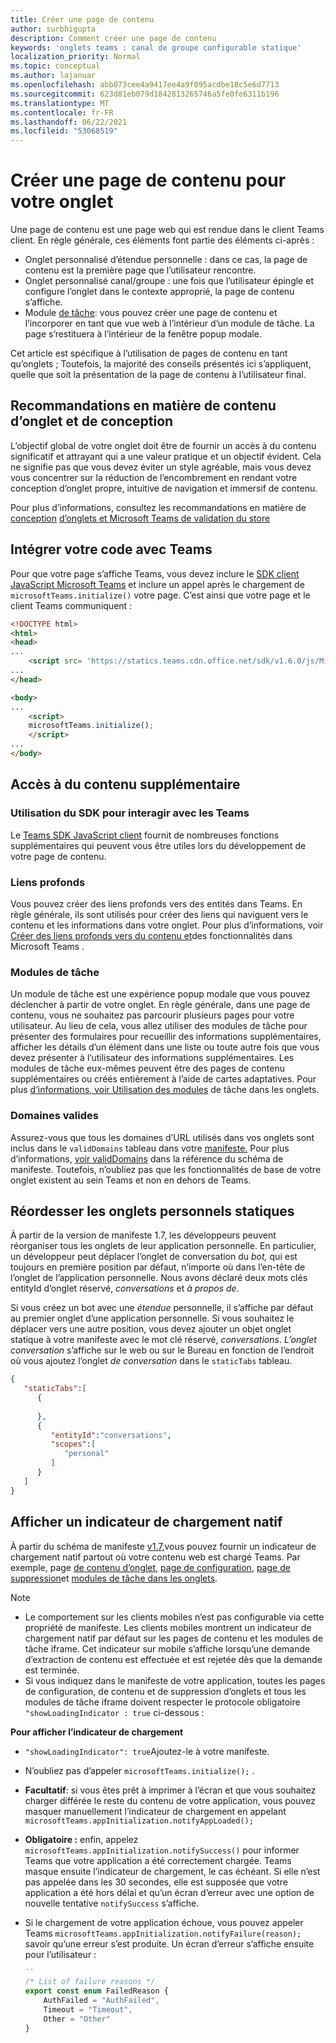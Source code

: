 ```yaml
---
title: Créer une page de contenu
author: surbhigupta
description: Comment créer une page de contenu
keywords: 'onglets teams : canal de groupe configurable statique'
localization_priority: Normal
ms.topic: conceptual
ms.author: lajanuar
ms.openlocfilehash: abb073cee4a9417ee4a9f095acdbe18c5e6d7713
ms.sourcegitcommit: 623d81eb079d1842813265746a5fe0fe6311b196
ms.translationtype: MT
ms.contentlocale: fr-FR
ms.lasthandoff: 06/22/2021
ms.locfileid: "53068519"
---
```

# <a name="create-a-content-page-for-your-tab"></a>Créer une page de contenu pour votre onglet

Une page de contenu est une page web qui est rendue dans le client Teams client. En règle générale, ces éléments font partie des éléments ci-après :

* Onglet personnalisé d’étendue personnelle : dans ce cas, la page de contenu est la première page que l’utilisateur rencontre.
* Onglet personnalisé canal/groupe : une fois que l’utilisateur épingle et configure l’onglet dans le contexte approprié, la page de contenu s’affiche.
* Module [de tâche](~/task-modules-and-cards/what-are-task-modules.md): vous pouvez créer une page de contenu et l’incorporer en tant que vue web à l’intérieur d’un module de tâche. La page s’restituera à l’intérieur de la fenêtre popup modale.

Cet article est spécifique à l’utilisation de pages de contenu en tant qu’onglets ; Toutefois, la majorité des conseils présentés ici s’appliquent, quelle que soit la présentation de la page de contenu à l’utilisateur final.

## <a name="tab-content-and-design-guidelines"></a>Recommandations en matière de contenu d’onglet et de conception

L’objectif global de votre onglet doit être de fournir un accès à du contenu significatif et attrayant qui a une valeur pratique et un objectif évident. Cela ne signifie pas que vous devez éviter un style agréable, mais vous devez vous concentrer sur la réduction de l’encombrement en rendant votre conception d’onglet propre, intuitive de navigation et immersif de contenu.

Pour plus d’informations, consultez les recommandations en matière de [conception](~/tabs/design/tabs.md) [d’onglets et Microsoft Teams de validation du store](~/concepts/deploy-and-publish/appsource/prepare/teams-store-validation-guidelines.md)

## <a name="integrate-your-code-with-teams"></a>Intégrer votre code avec Teams

Pour que votre page s’affiche Teams, vous devez inclure le [SDK client JavaScript Microsoft Teams](/javascript/api/overview/msteams-client?view=msteams-client-js-latest&preserve-view=true) et inclure un appel après le chargement de `microsoftTeams.initialize()` votre page. C’est ainsi que votre page et le client Teams communiquent :

```html
<!DOCTYPE html>
<html>
<head>
...
    <script src= 'https://statics.teams.cdn.office.net/sdk/v1.6.0/js/MicrosoftTeams.min.js'></script>
...
</head>

<body>
...
    <script>
    microsoftTeams.initialize();
    </script>
...
</body>
```

## <a name="accessing-additional-content"></a>Accès à du contenu supplémentaire

### <a name="using-the-sdk-to-interact-with-teams"></a>Utilisation du SDK pour interagir avec les Teams

Le [Teams SDK JavaScript client](~/tabs/how-to/using-teams-client-sdk.md) fournit de nombreuses fonctions supplémentaires qui peuvent vous être utiles lors du développement de votre page de contenu.

### <a name="deep-links"></a>Liens profonds

Vous pouvez créer des liens profonds vers des entités dans Teams. En règle générale, ils sont utilisés pour créer des liens qui naviguent vers le contenu et les informations dans votre onglet. Pour plus d’informations, voir [Créer des liens profonds vers du contenu et](~/concepts/build-and-test/deep-links.md)des fonctionnalités dans Microsoft Teams .

### <a name="task-modules"></a>Modules de tâche

Un module de tâche est une expérience popup modale que vous pouvez déclencher à partir de votre onglet. En règle générale, dans une page de contenu, vous ne souhaitez pas parcourir plusieurs pages pour votre utilisateur. Au lieu de cela, vous allez utiliser des modules de tâche pour présenter des formulaires pour recueillir des informations supplémentaires, afficher les détails d’un élément dans une liste ou toute autre fois que vous devez présenter à l’utilisateur des informations supplémentaires. Les modules de tâche eux-mêmes peuvent être des pages de contenu supplémentaires ou créés entièrement à l’aide de cartes adaptatives. Pour plus [d’informations, voir Utilisation des modules](~/task-modules-and-cards/task-modules/task-modules-tabs.md) de tâche dans les onglets.

### <a name="valid-domains"></a>Domaines valides

Assurez-vous que tous les domaines d’URL utilisés dans vos onglets sont inclus dans le `validDomains` tableau dans votre [manifeste.](~/concepts/build-and-test/apps-package.md) Pour plus d’informations, [voir validDomains](~/resources/schema/manifest-schema.md#validdomains) dans la référence du schéma de manifeste. Toutefois, n’oubliez pas que les fonctionnalités de base de votre onglet existent au sein Teams et non en dehors de Teams.

## <a name="reorder-static-personal-tabs"></a>Réordesser les onglets personnels statiques

À partir de la version de manifeste 1.7, les développeurs peuvent réorganiser tous les onglets de leur application personnelle. En particulier, un développeur peut déplacer l’onglet de conversation du *bot,* qui est toujours en première position par défaut, n’importe où dans l’en-tête de l’onglet de l’application personnelle. Nous avons déclaré deux mots clés entityId d’onglet réservé, *conversations* et *à propos de*.

Si vous créez un bot avec une *étendue* personnelle, il s’affiche par défaut au premier onglet d’une application personnelle. Si vous souhaitez le déplacer vers une autre position, vous devez ajouter un objet onglet statique à votre manifeste avec le mot clé réservé, *conversations*. *L’onglet conversation* s’affiche sur le web ou sur le Bureau en fonction de l’endroit où vous ajoutez l’onglet *de conversation* dans le `staticTabs` tableau. 

```json
{
   "staticTabs":[
      {
         
      },
      {
         "entityId":"conversations",
         "scopes":[
            "personal"
         ]
      }
   ]
}
```

## <a name="show-a-native-loading-indicator"></a>Afficher un indicateur de chargement natif

À partir du schéma de manifeste [v1.7,](../../../resources/schema/manifest-schema.md)vous pouvez fournir un indicateur de chargement natif partout où votre contenu web est chargé Teams. [](../../../resources/schema/manifest-schema.md#showloadingindicator) Par exemple, page [de contenu d’onglet,](#integrate-your-code-with-teams) [page de configuration,](configuration-page.md) [page de suppression](removal-page.md)et [modules de tâche dans les onglets](../../../task-modules-and-cards/task-modules/task-modules-tabs.md).

> [!NOTE]
> * Le comportement sur les clients mobiles n’est pas configurable via cette propriété de manifeste. Les clients mobiles montrent un indicateur de chargement natif par défaut sur les pages de contenu et les modules de tâche iframe. Cet indicateur sur mobile s’affiche lorsqu’une demande d’extraction de contenu est effectuée et est rejetée dès que la demande est terminée.
> * Si vous indiquez dans le manifeste de votre application, toutes les pages de configuration, de contenu et de suppression d’onglets et tous les modules de tâche iframe doivent respecter le protocole obligatoire  `"showLoadingIndicator : true`  ci-dessous :

**Pour afficher l’indicateur de chargement**

* `"showLoadingIndicator": true`Ajoutez-le à votre manifeste. 
* N’oubliez pas d’appeler `microsoftTeams.initialize();` .
* **Facultatif**: si vous êtes prêt à imprimer à l’écran et que vous souhaitez charger différée le reste du contenu de votre application, vous pouvez masquer manuellement l’indicateur de chargement en appelant `microsoftTeams.appInitialization.notifyAppLoaded();`
* **Obligatoire :** enfin, appelez `microsoftTeams.appInitialization.notifySuccess()` pour informer Teams que votre application a été correctement chargée. Teams masque ensuite l’indicateur de chargement, le cas échéant. Si elle n’est pas appelée dans les 30 secondes, elle est supposée que votre application a été hors délai et qu’un écran d’erreur avec une option de nouvelle tentative  `notifySuccess`  s’affiche.
* Si le chargement de votre application échoue, vous pouvez appeler Teams `microsoftTeams.appInitialization.notifyFailure(reason);` savoir qu’une erreur s’est produite. Un écran d’erreur s’affiche ensuite pour l’utilisateur :

    ```typescript
    ``
    /* List of failure reasons */
    export const enum FailedReason {
        AuthFailed = "AuthFailed",
        Timeout = "Timeout",
        Other = "Other"
    }
    ```
    >
